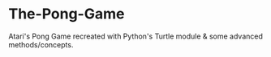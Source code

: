 # The-Pong-Game
Atari's Pong Game recreated with Python's Turtle module &amp; some advanced methods/concepts.
